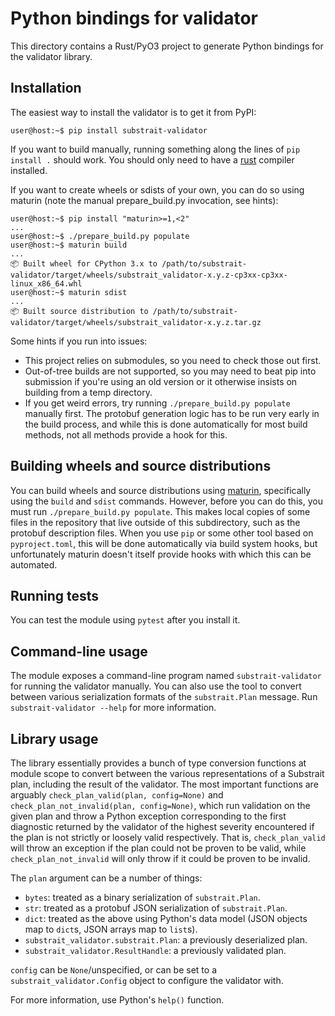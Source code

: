 # Python bindings for validator

This directory contains a Rust/PyO3 project to generate Python bindings for the
validator library.

## Installation

The easiest way to install the validator is to get it from PyPI:

```console
user@host:~$ pip install substrait-validator
```

If you want to build manually, running something along the lines of
`pip install .` should work. You should only need to have a
[rust](https://www.rust-lang.org/tools/install) compiler installed.

If you want to create wheels or sdists of your own, you can do so using
maturin (note the manual prepare_build.py invocation, see hints):

```console
user@host:~$ pip install "maturin>=1,<2"
...
user@host:~$ ./prepare_build.py populate
user@host:~$ maturin build
...
📦 Built wheel for CPython 3.x to /path/to/substrait-validator/target/wheels/substrait_validator-x.y.z-cp3xx-cp3xx-linux_x86_64.whl
user@host:~$ maturin sdist
...
📦 Built source distribution to /path/to/substrait-validator/target/wheels/substrait_validator-x.y.z.tar.gz
```

Some hints if you run into issues:

 - This project relies on submodules, so you need to check those out first.
 - Out-of-tree builds are not supported, so you may need to beat pip into
   submission if you're using an old version or it otherwise insists on
   building from a temp directory.
 - If you get weird errors, try running `./prepare_build.py populate` manually
   first. The protobuf generation logic has to be run very early in the build
   process, and while this is done automatically for most build methods, not
   all methods provide a hook for this.

## Building wheels and source distributions

You can build wheels and source distributions using
[maturin](https://github.com/PyO3/maturin), specifically using the `build` and
`sdist` commands. However, before you can do this, you must run
`./prepare_build.py populate`. This makes local copies of some files in the
repository that live outside of this subdirectory, such as the protobuf
description files. When you use `pip` or some other tool based on
`pyproject.toml`, this will be done automatically via build system hooks, but
unfortunately maturin doesn't itself provide hooks with which this can be
automated.

## Running tests

You can test the module using `pytest` after you install it.

## Command-line usage

The module exposes a command-line program named `substrait-validator` for
running the validator manually. You can also use the tool to convert between
various serialization formats of the `substrait.Plan` message. Run
`substrait-validator --help` for more information.

## Library usage

The library essentially provides a bunch of type conversion functions at
module scope to convert between the various representations of a Substrait
plan, including the result of the validator. The most important functions are
arguably `check_plan_valid(plan, config=None)` and
`check_plan_not_invalid(plan, config=None)`, which run validation on the given
plan and throw a Python exception corresponding to the first diagnostic
returned by the validator of the highest severity encountered if the plan is
not strictly or loosely valid respectively. That is, `check_plan_valid` will
throw an exception if the plan could not be proven to be valid, while
`check_plan_not_invalid` will only throw if it could be proven to be invalid.

The `plan` argument can be a number of things:

 - `bytes`: treated as a binary serialization of `substrait.Plan`.
 - `str`: treated as a protobuf JSON serialization of `substrait.Plan`.
 - `dict`: treated as the above using Python's data model (JSON objects map
   to `dict`s, JSON arrays map to `list`s).
 - `substrait_validator.substrait.Plan`: a previously deserialized plan.
 - `substrait_validator.ResultHandle`: a previously validated plan.

`config` can be `None`/unspecified, or can be set to a
`substrait_validator.Config` object to configure the validator with.

For more information, use Python's `help()` function.

